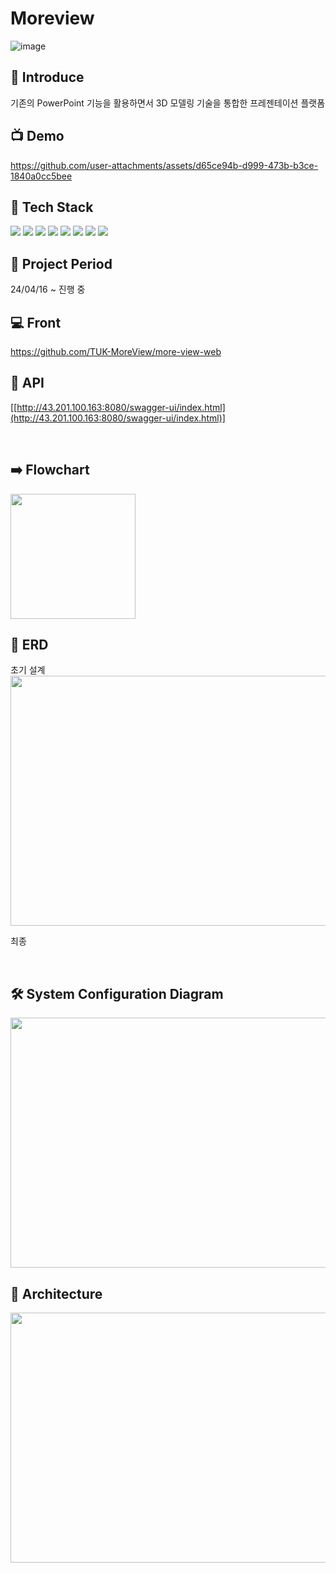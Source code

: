 # Moreview
![image](https://github.com/why-only-english/why-only-english/assets/114092152/cd490b3e-2c9d-47e1-892b-121cb07b624c)

## 🤷 Introduce
기존의 PowerPoint 기능을 활용하면서 3D 모델링 기술을 통합한 프레젠테이션 플랫폼
<br>

## 📺 Demo
https://github.com/user-attachments/assets/d65ce94b-d999-473b-b3ce-1840a0cc5bee

## 📖 Tech Stack
<div>
<img src="https://img.shields.io/badge/java-007396?style=for-the-badge&logo=java&logoColor=white">
<img src="https://img.shields.io/badge/springboot-6DB33F?style=for-the-badge&logo=springboot&logoColor=white">
<img src="https://img.shields.io/badge/mysql-4479A1?style=for-the-badge&logo=mysql&logoColor=white"> 
<img src="https://img.shields.io/badge/docker-4479A1?style=for-the-badge&logo=docker&logoColor=white">
<img src="https://img.shields.io/badge/amazonaws-232F3E?style=for-the-badge&logo=amazonwebservices&logoColor=white">
<img src="https://img.shields.io/badge/gradle-02303A?style=for-the-badge&logo=gradle&logoColor=white">
<img src="https://img.shields.io/badge/git-F05032?style=for-the-badge&logo=git&logoColor=white">
<img src="https://img.shields.io/badge/websocket-010101?style=for-the-badge&logo=socaketdotio&logoColor=white"/>
<br>

## 📆 Project Period
24/04/16 ~ 진행 중
<br>

## 💻 Front 
https://github.com/TUK-MoreView/more-view-web 
<br>

## 📃 API
[[http://43.201.100.163:8080/swagger-ui/index.html](http://43.201.100.163:8080/swagger-ui/index.html)]

<br>

## ➡️️ Flowchart
<img src="https://github.com/why-only-english/why-only-english/assets/114092152/632e0bb0-842a-40af-a2fa-b7738d540c04" height="200">
<br>

## 📑 ERD
초기 설계
<br>
<img src="https://github.com/why-only-english/why-only-english/assets/114092152/57caa7b5-e4c2-40c3-b88c-7ae55817f35f" height="400" width="600">

최종 

<br>

## 🛠️ System Configuration Diagram
<img src="https://github.com/TUK-MoreView/more-view-backend/assets/114092152/f95b2099-7b47-45c2-b9d1-51aaa64f4e08" height="400" width="600">
<br>

## 👷 Architecture
<img src="https://github.com/TUK-MoreView/more-view-backend/assets/114092152/fa370315-27bb-467f-b847-6cde72930446" height="400" width="600">
<br>



